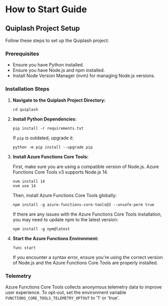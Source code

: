 # How to Start Guide

## Quiplash Project Setup

Follow these steps to set up the Quiplash project:

### Prerequisites

- Ensure you have Python installed.
- Ensure you have Node.js and npm installed.
- Install Node Version Manager (nvm) for managing Node.js versions.

### Installation Steps

1. **Navigate to the Quiplash Project Directory:**
   ```
   cd quiplash
   ```

2. **Install Python Dependencies:**
   ```
   pip install -r requirements.txt
   ```

   If `pip` is outdated, upgrade it:
   ```
   python -m pip install --upgrade pip
   ```

3. **Install Azure Functions Core Tools:**

   First, make sure you are using a compatible version of Node.js. Azure Functions Core Tools v3 supports Node.js 14.
   ```
   nvm install 14
   nvm use 14
   ```

   Then, install Azure Functions Core Tools globally:
   ```
   npm install -g azure-functions-core-tools@3 --unsafe-perm true
   ```

   If there are any issues with the Azure Functions Core Tools installation, you may need to update npm to the latest version:
   ```
   npm install -g npm@latest
   ```

4. **Start the Azure Functions Environment:**
   ```
   func start
   ```

   If you encounter a syntax error, ensure you're using the correct version of Node.js and the Azure Functions Core Tools are properly installed.

### Telemetry

Azure Functions Core Tools collects anonymous telemetry data to improve user experience. To opt-out, set the environment variable `FUNCTIONS_CORE_TOOLS_TELEMETRY_OPTOUT` to '1' or 'true'.
